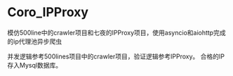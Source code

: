# Coro_IPProxy
模仿500line中的crawler项目和七夜的IPProxy项目，使用asyncio和aiohttp完成的ip代理池异步爬虫

并发逻辑参考500lines项目中的crawler项目，验证逻辑参考IPProxy。
合格的IP存入Mysql数据库。
